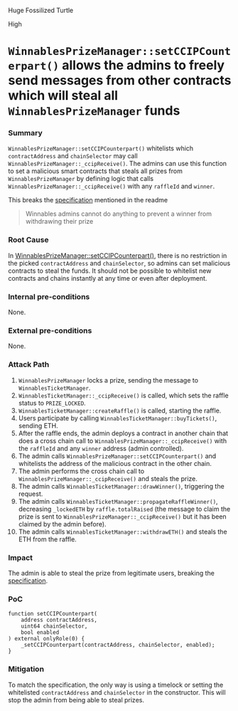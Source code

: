 Huge Fossilized Turtle

High

# `WinnablesPrizeManager::setCCIPCounterpart()` allows the admins to freely send messages from other contracts which will steal all `WinnablesPrizeManager` funds

### Summary

`WinnablesPrizeManager::setCCIPCounterpart()` whitelists which `contractAddress` and `chainSelector` may call `WinnablesPrizeManager::_ccipReceive()`. The admins can use this function to set a malicious smart contracts that steals all prizes from `WinnablesPrizeManager` by defining logic that calls `WinnablesPrizeManager::_ccipReceive()` with any `raffleId` and `winner`.

This breaks the [specification](https://github.com/sherlock-audit/2024-08-winnables-raffles/tree/main) mentioned in the readme
> Winnables admins cannot do anything to prevent a winner from withdrawing their prize

### Root Cause

In [WinnablesPrizeManager::setCCIPCounterpart()](https://github.com/sherlock-audit/2024-08-winnables-raffles/blob/main/public-contracts/contracts/WinnablesPrizeManager.sol#L134-L140), there is no restriction in the picked `contractAddress` and `chainSelector`, so admins can set malicious contracts to steal the funds. It should not be possible to whitelist new contracts and chains instantly at any time or even after deployment.

### Internal pre-conditions

None.

### External pre-conditions

None.

### Attack Path

1. `WinnablesPrizeManager` locks a prize, sending the message to `WinnablesTicketManager`.
2. `WinnablesTicketManager::_ccipReceive()` is called, which sets the raffle status to `PRIZE_LOCKED`.
3. `WinnablesTicketManager::createRaffle()` is called, starting the raffle.
4. Users participate by calling `WinnablesTicketManager::buyTickets()`, sending ETH.
5. After the raffle ends, the admin deploys a contract in another chain that does a cross chain call to `WinnablesPrizeManager::_ccipReceive()` with the `raffleId` and any `winner` address (admin controlled).
6. The admin calls `WinnablesPrizeManager::setCCIPCounterpart()` and whitelists the address of the malicious contract in the other chain.
7. The admin performs the cross chain call to `WinnablesPrizeManager::_ccipReceive()` and steals the prize.
8. The admin calls `WinnablesTicketManager::drawWinner()`, triggering the request.
9. The admin calls `WinnablesTicketManager::propagateRaffleWinner()`, decreasing `_lockedETH` by `raffle.totalRaised` (the message to claim the prize is sent to `WinnablesPrizeManager::_ccipReceive()` but it has been claimed by the admin before).
10. The admin calls `WinnablesTicketManager::withdrawETH()` and steals the ETH from the raffle.


### Impact

The admin is able to steal the prize from legitimate users, breaking the [specification](https://github.com/sherlock-audit/2024-08-winnables-raffles/tree/main?tab=readme-ov-file#q-please-discuss-any-design-choices-you-made).

### PoC

```solidity
function setCCIPCounterpart(
    address contractAddress,
    uint64 chainSelector,
    bool enabled
) external onlyRole(0) {
    _setCCIPCounterpart(contractAddress, chainSelector, enabled);
}
```

### Mitigation

To match the specification, the only way is using a timelock or setting the whitelisted `contractAddress` and `chainSelector` in the constructor. This will stop the admin from being able to steal prizes.